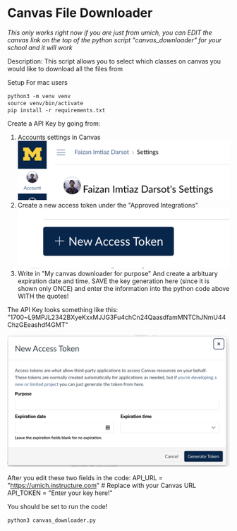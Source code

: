 # Canvas File Downloader

*This only works right now if you are just from umich, you can EDIT the canvas link on the top of the python script "canvas_downloader" for your school and it will work*

Description: This script allows you to select which classes on canvas you would like to download all the files from



Setup 
For mac users
```
python3 -m venv venv
source venv/bin/activate
pip install -r requirements.txt
```


Create a API Key by going from:
1. Accounts settings in Canvas
![alt text](image.png)
2. Create a new access token under the "Approved Integrations"
![alt text](image-1.png)
3. Write in "My canvas downloader for purpose" And create a arbituary expiration date and time. SAVE the key generation here (since it is shown only ONCE) and enter the information into the python code above WITH the quotes!

The API Key looks something like this:
"1700~L9MPJL2342BXyeKxxMJJG3Fu4chCn24QaasdfamMNTChJNmU44ChzGEeashdf4GMT"
 
![alt text](image-2.png)

After you edit these two fields in the code:
API_URL = "https://umich.instructure.com"  # Replace with your Canvas URL
API_TOKEN = "Enter your key here!"

You should be set to run the code!
``` 
python3 canvas_downloader.py 
```


